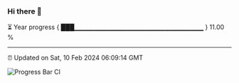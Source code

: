 ### Hi there 👋

⏳ Year progress { ███▁▁▁▁▁▁▁▁▁▁▁▁▁▁▁▁▁▁▁▁▁▁▁▁▁▁▁ } 11.00 %

---

⏰ Updated on Sat, 10 Feb 2024 06:09:14 GMT

![Progress Bar CI](https://github.com/Shyam-Makwana/GitHub-Actions-Demo/workflows/Progress%20Bar%20CI/badge.svg)
